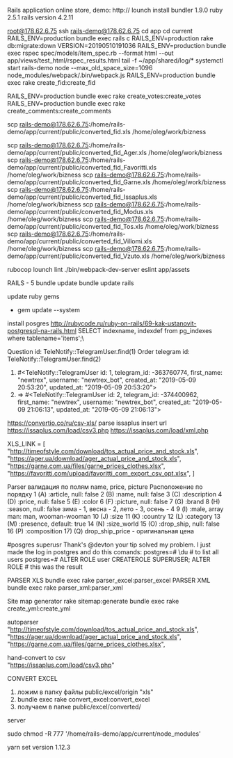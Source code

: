 Rails application online store, demo:
http://
lounch install
bundler 1.9.0
ruby 2.5.1
rails version 4.2.11

root@178.62.6.75
ssh rails-demo@178.62.6.75
cd app
cd current
RAILS_ENV=production bundle exec rails c
RAILS_ENV=production rake db:migrate:down VERSION=20190510191036
RAILS_ENV=production bundle exec rspec spec/models/item_spec.rb --format html --out app/views/test_html/rspec_results.html
tail -f ~/app/shared/log/*
systemctl start rails-demo
node --max_old_space_size=1096 node_modules/webpack/.bin/webpack.js
RAILS_ENV=production bundle exec rake create_fid:create_fid

RAILS_ENV=production bundle exec rake create_votes:create_votes
RAILS_ENV=production bundle exec rake create_comments:create_comments

scp rails-demo@178.62.6.75:/home/rails-demo/app/current/public/converted_fid.xls /home/oleg/work/bizness


scp rails-demo@178.62.6.75:/home/rails-demo/app/current/public/converted_fid_Ager.xls /home/oleg/work/bizness
scp rails-demo@178.62.6.75:/home/rails-demo/app/current/public/converted_fid_Favoritti.xls /home/oleg/work/bizness
scp rails-demo@178.62.6.75:/home/rails-demo/app/current/public/converted_fid_Garne.xls  /home/oleg/work/bizness
scp rails-demo@178.62.6.75:/home/rails-demo/app/current/public/converted_fid_Issaplus.xls /home/oleg/work/bizness
scp rails-demo@178.62.6.75:/home/rails-demo/app/current/public/converted_fid_Modus.xls  /home/oleg/work/bizness
scp rails-demo@178.62.6.75:/home/rails-demo/app/current/public/converted_fid_Tos.xls  /home/oleg/work/bizness
scp rails-demo@178.62.6.75:/home/rails-demo/app/current/public/converted_fid_Villomi.xls /home/oleg/work/bizness
scp rails-demo@178.62.6.75:/home/rails-demo/app/current/public/converted_fid_Vzuto.xls /home/oleg/work/bizness

rubocop
lounch lint
./bin/webpack-dev-server
eslint app/assets

RAILS - 5
  bundle update
  bundle update rails


update ruby gems
- gem update --system

install posgres
http://rubycode.ru/ruby-on-rails/69-kak-ustanovit-postgresql-na-rails.html
SELECT indexname, indexdef from pg_indexes where tablename='items';\

Question
id: TeleNotify::TelegramUser.find(1)
Order telegram
id: TeleNotify::TelegramUser.find(2)
1) #<TeleNotify::TelegramUser id: 1, telegram_id: -363760774, first_name: "newtrex", username: "newtrex_bot", created_at: "2019-05-09 20:53:20", updated_at: "2019-05-09 20:53:20">
2) => #<TeleNotify::TelegramUser id: 2, telegram_id: -374400962, first_name: "newtrex", username: "newtrex_bot", created_at: "2019-05-09 21:06:13", updated_at: "2019-05-09 21:06:13">

https://convertio.co/ru/csv-xls/
parse issaplus insert url
https://issaplus.com/load/csv3.php
https://issaplus.com/load/xml.php

XLS_LINK = [
  "http://timeofstyle.com/download/tos_actual_price_and_stock.xls",
  "https://ager.ua/download/ager_actual_price_and_stock.xls",
  "https://garne.com.ua/files/garne_prices_clothes.xlsx",
  "https://favoritti.com/upload/favoritti_com_export_csv_opt.xlsx",
]

Parser
валидация по полям name, price, picture
Расположение по порядку
1 (A) :article, null: false
2 (B) :name, null: false
3 (C) :description
4 (D) :price, null: false
5 (E) :color
6 (F) :picture, null: false
7 (G) :brand
8 (H) :season, null: false
зима - 1, весна - 2, лето - 3, осень - 4
9 (I) :male, array man: man, wooman-wooman
10 (J) :size
11 (K) :country
12 (L) :category
13 (M) :presence, default: true
14 (N) :size_world
15 (O) :drop_ship, null: false
16 (P) :composition
17) (Q) drop_ship_price - оригинальная цена

#posgres superusr
Thank's @devton your tip solved my problem.
I just made the log in postgres and do this comands:
postgres=# \du # to list all users
postgres=# ALTER ROLE user CREATEROLE SUPERUSER;
ALTER ROLE # this was the result

PARSER XLS
bundle exec rake parser_excel:parser_excel
PARSER XML
bundle exec rake parser_xml:parser_xml

Site map generator
rake sitemap:generate
bundle exec rake create_yml:create_yml


autoparser
      "http://timeofstyle.com/download/tos_actual_price_and_stock.xls",
      "https://ager.ua/download/ager_actual_price_and_stock.xls",
      "https://garne.com.ua/files/garne_prices_clothes.xlsx",

hand-convert to csv        
      "https://issaplus.com/load/csv3.php"

CONVERT EXCEL
1) ложим в папку файлы public/excel/origin "xls"
2)  bundle exec rake convert_excel:convert_excel
3)  получаем в папке public/excel/converted/

server

sudo chmod -R 777 '/home/rails-demo/app/current/node_modules'

yarn set version 1.12.3
